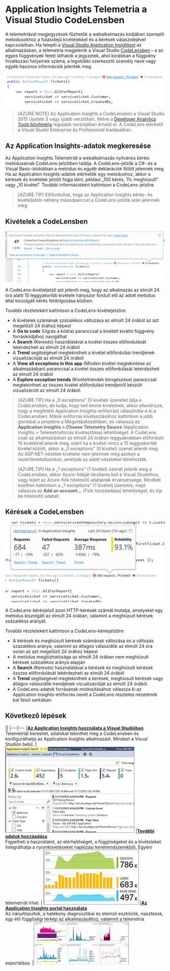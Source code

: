 <properties 
    pageTitle="Application Insights Telemetria a Visual Studio CodeLensben | Microsoft Azure" 
    description="A CodeLens használatával gyorsan elérheti az Application Insights-kérést és a kivételtelemetriát a Visual Studióban." 
    services="application-insights" 
    documentationCenter=".net"
    authors="numberbycolors" 
    manager="douge"/>

<tags 
    ms.service="application-insights" 
    ms.workload="tbd" 
    ms.tgt_pltfrm="ibiza" 
    ms.devlang="na" 
    ms.topic="get-started-article" 
    ms.date="08/30/2016" 
    ms.author="daviste"/>
    

# Application Insights Telemetria a Visual Studio CodeLensben

A telemetriával megjegyzések fűzhetők a webalkalmazás kódjában szereplő metódusokhoz a futásidejű kivételekkel és a kérések válaszidejével kapcsolatban. Ha telepíti a [Visual Studio Application Insightsot](app-insights-overview.md) az alkalmazásban, a telemetria megjelenik a Visual Studio [CodeLensben](https://msdn.microsoft.com/library/dn269218.aspx) – a az egyes függvények felett láthatók a jegyzetek, ahol korábban a függvény hivatkozási helyeinek száma, a legutóbbi szerkesztő személy neve vagy egyéb hasznos információk jelentek meg.

![CodeLens](./media/app-insights-visual-studio-codelens/codelens-overview.png)

> [AZURE.NOTE] Az Application Insights a CodeLensben a Visual Studio 2015 Update 3 vagy újabb verzióban, illetve a [Developer Analytics Tools bővítmény](https://visualstudiogallery.msdn.microsoft.com/82367b81-3f97-4de1-bbf1-eaf52ddc635a) legújabb verziójában érhető el. A CodeLens elérhető a Visual Studio Enterprise és Professional kiadásaiban.

## Az Application Insights-adatok megkeresése

Az Application Insights Telemetriát a webalkalmazás nyilvános kérési metódusainak CodeLens-jelzőiben találja. A CodeLens-jelzők a C#- és a Visual Basic-kódokban a metódus és egyéb deklarációk fölött jelennek meg. Ha az Application Insights-adatok elérhetők egy metódushoz, akkor a kérések és kivételek jelzőit fogja látni, például „100 kérés, 1% meghiúsult” vagy „10 kivétel”. További információkért kattintson a CodeLens-jelzőre. 

> [AZURE.TIP] Előfordulhat, hogy az Application Insights kérés- és kivételjelzői néhány másodperccel a CodeLens-jelzők után jelennek meg.

## Kivételek a CodeLensben

![TBD](./media/app-insights-visual-studio-codelens/codelens-exceptions.png)

A CodeLens-kivételjelző azt jeleníti meg, hogy az alkalmazás az elmúlt 24 óra alatti 15 leggyakoribb kivétele hányszor fordult elő az adott metódus által kiszolgált kérés feldolgozása közben.

További részletekért kattintson a CodeLens-kivételjelzőre:

* A kivételek számának százalékos változása az elmúlt 24 órából az azt megelőző 24 órához képest
* A **Go to code** (Ugrás a kódra) paranccsal a kivételt kiváltó függvény forráskódjához navigálhat
* A **Search** (Keresés) használatával a kivétel összes előfordulását lekérdezheti az elmúlt 24 órából
* A **Trend** segítségével megtekintheti a kivétel előfordulási trendjének vizualizációját az elmúlt 24 órából
* A **View all exceptions in this app** (Minden kivétel megtekintése az alkalmazásban) paranccsal a kivétel összes előfordulását lekérdezheti az elmúlt 24 órából
* A **Explore exception trends** (Kivételtrendek böngészése) paranccsal megtekintheti az összes kivétel előfordulási trendjeiről készült vizualizációt az elmúlt 24 órából. 

> [AZURE.TIP] Ha a „0 exceptions” (0 kivétel) üzenetet látja a CodeLensben, de tudja, hogy kell lennie kivételnek, akkor ellenőrizze, hogy a megfelelő Application Insights-erőforrást választotta-e ki a CodeLensben. Másik erőforrás kiválasztásához kattintson a jobb gombbal a projektre a Megoldáskezelőben, és válassza az **Application Insights > Choose Telemetry Source** (Application Insights > Telemetriaforrás kiválasztása) lehetőséget. A CodeLens csak az alkalmazásban az elmúlt 24 órában leggyakrabban előforduló 15 kivételnél jelenik meg, ezért ha a kivétel nincs a 15 leggyakoribb kivétel között, akkor a „0 exceptions” (0 kivétel) üzenet jelenik meg. Az ASP.NET-nézetek kivételei nem jelennek meg azokon a vezérlőmetódusokon, amelyek az adott nézeteket létrehozták.

> [AZURE.TIP] Ha a „? exceptions” (? kivétel) üzenet jelenik meg a CodeLensben, akkor Azure-fiókját társítania kell a Visual Studióhoz, vagy lejárt az Azure-fiók hitelesítő adatainak érvényessége. Mindkét esetben kattintson a „? exceptions” (? kivétel) üzenetre, majd válassza az **Add an account...** (Fiók hozzáadása) lehetőséget, és írja be hitelesítő adatait.

## Kérések a CodeLensben

![TBD](./media/app-insights-visual-studio-codelens/codelens-requests.png)

A CodeLens-kérésjelző azon HTTP-kérések számát mutatja, amelyeket egy metódus kiszolgált az elmúlt 24 órában, valamint a meghiúsult kérések százalékos arányát.

További részletekért kattintson a CodeLens-kérésjelzőre:

* A kérések és meghiúsult kérések számának változása és a változás százalékos aránya, valamint az átlagos válaszidők az elmúlt 24 óra során az azt megelőző 24 órához képest
* A metódus megbízhatósága az elmúlt 24 órában nem meghiúsult kérések százalékos aránya alapján
* A **Search** (Keresés) használatával a kérések és meghiúsult kérések összes előfordulását lekérdezheti az elmúlt 24 órából
* A **Trend** segítségével megtekintheti a kérések, meghiúsult kérések vagy átlagos válaszidők trendjének vizualizációját az elmúlt 24 órából.
* A CodeLens-adatok forrásának módosításához válassza ki az Application Insights-erőforrás nevét a CodeLens részletes nézetének bal felső sarkában.

## <a name="next"></a>Következő lépések

||
|---|---
|**[Az Application Insights használata a Visual Studióban](app-insights-visual-studio.md)**<br/>Telemetriát kereshet, adatokat tekinthet meg a CodeLensben és konfigurálhatja az Application Insights alkalmazást. Mindezt a Visual Studión belül. |![Kattintson a jobb gombbal a projektre, és válassza az Application Insights, Keresés lehetőséget.](./media/app-insights-visual-studio-trends/34.png)
|**[További adatok hozzáadása](app-insights-asp-net-more.md)**<br/>Figyelheti a használatot, az elérhetőséget, a függőségeket és a kivételeket. Integrálhatja a nyomkövetéseket naplózási keretrendszerekből. Egyéni telemetriát írhat. | ![Visual Studio](./media/app-insights-visual-studio-trends/64.png)
|**[Az Application Insights portál használata](app-insights-dashboards.md)**<br/>Az irányítópultok, a hatékony diagnosztikai és elemző eszközök, riasztások, egy élő függőségi térkép az alkalmazásához, valamint a telemetria exportálása. |![Visual Studio](./media/app-insights-visual-studio-trends/62.png)



<!--HONumber=Sep16_HO4-->


